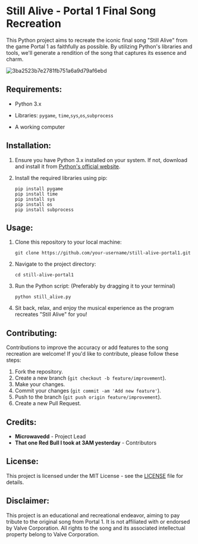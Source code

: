 # Still Alive - Portal 1 Final Song Recreation

This Python project aims to recreate the iconic final song "Still Alive" from the game Portal 1 as faithfully as possible. By utilizing Python's libraries and tools, we'll generate a rendition of the song that captures its essence and charm.

![3ba2523b7e2781fb751a6a9d79af6ebd](https://github.com/microwavedd/Portal---Still-Alive-in-terminal./assets/143319861/a400d413-ea41-46ed-9a9b-27c0306437b3)



## Requirements:
- Python 3.x
- Libraries: `pygame`, `time`,`sys`,`os`,`subprocess`

- A working computer

## Installation:
1. Ensure you have Python 3.x installed on your system. If not, download and install it from [Python's official website](https://www.python.org/downloads/).

2. Install the required libraries using pip:
    ```
    pip install pygame
    pip install time
    pip install sys
    pip install os
    pip install subprocess
    ```

## Usage:
1. Clone this repository to your local machine:
    ```
    git clone https://github.com/your-username/still-alive-portal1.git
    ```

2. Navigate to the project directory:
    ```
    cd still-alive-portal1
    ```

3. Run the Python script: (Preferably by dragging it to your terminal)
    ```
    python still_alive.py
    ```

4. Sit back, relax, and enjoy the musical experience as the program recreates "Still Alive" for you!

## Contributing:
Contributions to improve the accuracy or add features to the song recreation are welcome! If you'd like to contribute, please follow these steps:
1. Fork the repository.
2. Create a new branch (`git checkout -b feature/improvement`).
3. Make your changes.
4. Commit your changes (`git commit -am 'Add new feature'`).
5. Push to the branch (`git push origin feature/improvement`).
6. Create a new Pull Request.

## Credits:
- **Microwavedd** - Project Lead
- **That one Red Bull I took at 3AM yesterday** - Contributors

## License:
This project is licensed under the MIT License - see the [LICENSE](LICENSE) file for details.

## Disclaimer:
This project is an educational and recreational endeavor, aiming to pay tribute to the original song from Portal 1. It is not affiliated with or endorsed by Valve Corporation. All rights to the song and its associated intellectual property belong to Valve Corporation.



